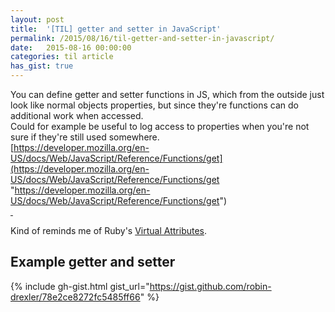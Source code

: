 ```yaml
---
layout: post
title:  '[TIL] getter and setter in JavaScript'
permalink: /2015/08/16/til-getter-and-setter-in-javascript/
date:   2015-08-16 00:00:00
categories: til article
has_gist: true
---
```


You can define getter and setter functions in JS, which from the outside just look like normal objects properties, but since they're functions can do additional work when accessed.  
Could for example be useful to log access to properties when you're not sure if they're still used somewhere.  
[https://developer.mozilla.org/en-US/docs/Web/JavaScript/Reference/Functions/get](https://developer.mozilla.org/en-US/docs/Web/JavaScript/Reference/Functions/get "https://developer.mozilla.org/en-US/docs/Web/JavaScript/Reference/Functions/get")  
[ ](https://developer.mozilla.org/en-US/docs/Web/JavaScript/Reference/Functions/get "https://developer.mozilla.org/en-US/docs/Web/JavaScript/Reference/Functions/get")  

Kind of reminds me of Ruby's [Virtual Attributes](http://ruby-doc.com/docs/ProgrammingRuby/html/tut_classes.html#UC "http://ruby-doc.com/docs/ProgrammingRuby/html/tut_classes.html#UC").
## Example getter and setter
{% include gh-gist.html gist_url="https://gist.github.com/robin-drexler/78e2ce8272fc5485ff66" %}
